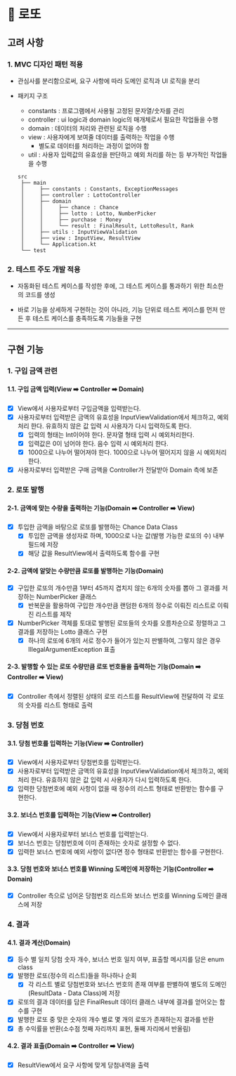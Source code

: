 # 🎉 로또

## 고려 사항

### 1. MVC 디자인 패턴 적용

* 관심사를 분리함으로써, 요구 사항에 따라 도메인 로직과 UI 로직을 분리

* 패키지 구조
  * constants : 프로그램에서 사용될 고정된 문자열/숫자를 관리
  * controller : ui logic과 domain logic의 매개체로서 필요한 작업들을 수행
  * domain : 데이터의 처리와 관련된 로직을 수행
  * view : 사용자에게 보여줄 데이터를 출력하는 작업을 수행
    * 별도로 데이터를 처리하는 과정이 없어야 함
  * util : 사용자 입력값의 유효성을 판단하고 예외 처리를 하는 등 부가적인 작업들을 수행
  ```
  src
   ├── main
   │     ├── constants : Constants, ExceptionMessages
   │     ├── controller : LottoController
   │     ├── domain
   │     │     ├── chance : Chance
   │     │     ├── lotto : Lotto, NumberPicker
   │     │     ├── purchase : Money
   │     │     └── result : FinalResult, LottoResult, Rank
   │     ├── utils : InputViewValidation
   │     ├── view : InputView, ResultView
   │     └── Application.kt
   └── test
  ```

### 2. 테스트 주도 개발 적용

* 자동화된 테스트 케이스를 작성한 후에, 그 테스트 케이스를 통과하기 위한 최소한의 코드를 생성

* 바로 기능을 상세하게 구현하는 것이 아니라, 기능 단위로 테스트 케이스를 먼저 만든 후 테스트 케이스를 충족하도록 기능들을 구현

-- -- --

## 구현 기능

### 1. 구입 금액 관련
#### 1.1. 구입 금액 입력(View ➡️ Controller ➡️ Domain)
- [x] View에서 사용자로부터 구입금액을 입력받는다.
- [x] 사용자로부터 입력받은 금액의 유효성을 InputViewValidation에서 체크하고, 예외처리 한다. 유효하지 않은 값 입력 시 사용자가 다시 입력하도록 한다.
  - [x] 입력의 형태는 Int이어야 한다. 문자열 형태 입력 시 예외처리한다.
  - [x] 입력값은 0이 넘어야 한다. 음수 입력 시 예외처리 한다. 
  - [x] 1000으로 나누어 떨어져야 한다. 1000으로 나누어 떨어지지 않을 시 예외처리 한다.
- [x] 사용자로부터 입력받은 구매 금액을 Controller가 전달받아 Domain 측에 보존

### 2. 로또 발행
#### 2-1. 금액에 맞는 수량을 출력하는 기능(Domain ➡️ Controller ➡️ View)
- [x] 투입한 금액을 바탕으로 로또를 발행하는 Chance Data Class
  - [x] 투입한 금액을 생성자로 하며, 1000으로 나눈 값(발행 가능한 로또의 수) 내부 필드에 저장
  - [x] 해당 값을 ResultView에서 출력하도록 함수를 구현
#### 2-2. 금액에 알맞는 수량만큼 로또를 발행하는 기능(Domain)
- [x] 구입한 로또의 개수만큼 1부터 45까지 겹치지 않는 6개의 숫자를 뽑아 그 결과를 저장하는 NumberPicker 클래스
  - [x] 반복문을 활용하여 구입한 개수만큼 랜덤한 6개의 정수로 이뤄진 리스트로 이뤄진 리스트를 제작
- [x] NumberPicker 객체를 토대로 발행된 로또들의 숫자를 오름차순으로 정렬하고 그 결과를 저장하는 Lotto 클래스 구현
  - [x] 하나의 로또에 6개의 서로 정수가 들어가 있는지 판별하여, 그렇지 않은 경우 IllegalArgumentException 표출 
#### 2-3. 발행할 수 있는 로또 수량만큼 로또 번호들을 출력하는 기능(Domain ➡️ Controller ➡️ View)
- [x] Controller 측에서 정렬된 상태의 로또 리스트를 ResultView에 전달하여 각 로또의 숫자를 리스트 형태로 출력


### 3. 당첨 번호
#### 3.1. 당첨 번호를 입력하는 기능(View ➡️ Controller)
- [x] View에서 사용자로부터 당첨번호를 입력받는다.
- [x] 사용자로부터 입력받은 금액의 유효성을 InputViewValidation에서 체크하고, 예외처리 한다. 유효하지 않은 값 입력 시 사용자가 다시 입력하도록 한다.
- [x] 입력한 당첨번호에 예외 사항이 없을 때 정수의 리스트 형태로 반환받는 함수를 구현한다.
#### 3.2. 보너스 번호를 입력하는 기능(View ➡️ Controller)
- [x] View에서 사용자로부터 보너스 번호를 입력받는다.
- [x] 보너스 번호는 당첨번호에 이미 존재하는 숫자로 설정할 수 없다.
- [x] 입력한 보너스 번호에 예외 사항이 없다면 정수 형태로 반환받는 함수를 구현한다.
#### 3.3. 당첨 번호와 보너스 번호를 Winning 도메인에 저장하는 기능(Controller ➡️ Domain)
- [x] Controller 측으로 넘어온 당첨번호 리스트와 보너스 번호를 Winning 도메인 클래스에 저장

### 4. 결과
#### 4.1. 결과 계산(Domain)
- [x] 등수 별 일치 당첨 숫자 개수, 보너스 번호 일치 여부, 표출할 메시지를 담은 enum class
- [x] 발행한 로또(정수의 리스트)들을 하나하나 순회
  - [x] 각 리스트 별로 당첨번호와 보너스 번호의 존재 여부를 판별하여 별도의 도메인(ResultData - Data Class)에 저장
- [x] 로또의 결과 데이터를 담은 FinalResult 데이터 클래스 내부에 결과를 얻어오는 함수를 구현
 - [x] 발행한 로또 중 맞은 숫자의 개수 별로 몇 개의 로또가 존재하는지 결과를 반환
 - [x] 총 수익률을 반환(소수점 첫째 자리까지 표현, 둘째 자리에서 반올림)
#### 4.2. 결과 표출(Domain ➡️ Controller ➡️ View)
- [x] ResultView에서 요구 사항에 맞게 당첨내역을 출력